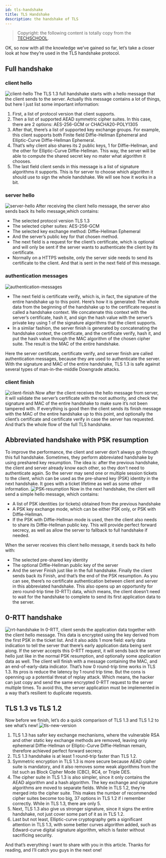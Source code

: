 ```yaml
---
id: tls-handshake
title: TLS Handshake
description: the handshake of TLS
---
```

> Copyright: the following content is totally copy from the [TECHSCHOOL](https://dev.to/techschoolguru/a-complete-overview-of-ssl-tls-and-its-cryptographic-system-36pd).

OK, so now with all the knowledge we’ve gained so far, let’s take a closer look at how they’re used in the TLS handshake protocol.
## Full handshake
### client hello
![client-hello](/img/tls/client-hello.png)
The TLS 1.3 full handshake starts with a hello message that the client sends to the server. Actually this message contains a lot of things, but here I just list some important information:
1. First, a list of protocol version that client supports.
2. Then a list of supported AEAD symmetric cipher suites. In this case, there are 2 options: AES-256-GCM or CHACHA20-POLY1305
3. After that, there’s a list of supported key exchange groups. For example, this client supports both Finite field Diffie-Hellman Ephemeral and Elliptic-Curve Diffie-Hellman Ephemeral.
4. That’s why client also shares its 2 public keys, 1 for Diffie-Hellman, and the other for Elliptic-Curve Diffie-Hellman. This way, the server will be able to compute the shared secret key no mater what algorithm it chooses.
5. The last field client sends in this message is a list of signature algorithms it supports. This is for server to choose which algorithm it should use to sign the whole handshake. We will see how it works in a bit.

### server hello
![server-hello](/img/tls/server-hello.png)
After receiving the client hello message, the server also sends back its hello message,which contains:
- The selected protocol version TLS 1.3
- The selected cipher suites: AES-256-GCM
- The selected key exchange method: Diffie-Hellman Ephemeral
- And the server’s public key for that chosen method.
- The next field is a request for the client’s certificate, which is optional and will only be sent if the server wants to authenticate the client by its certificate.
- Normally on a HTTPS website, only the server side needs to send its certificate to the client. And that is sent in the next field of this message.

### authentication messages
![authentication-messages](/img/tls/authentication-messages.png)
- The next field is certificate verify, which is, in fact, the signature of the entire handshake up to this point. Here’s how it is generated: The whole data from the beginning of the handshake up to the certificate request is called a handshake context. We concatenate this context with the server’s certificate, hash it, and sign the hash value with the server’s private key using 1 of the signature algorithms that the client supports.
- In a similar fashion, the server finish is generated by concatenating the handshake context, the certificate, and the certificate verify, hash it, and put the hash value through the MAC algorithm of the chosen cipher suite. The result is the MAC of the entire handshake.

Here the server certificate, certificate verify, and server finish are called authentication messages, because they are used to authenticate the server. With the signature and MAC of the entire handshake, TLS 1.3 is safe against several types of man-in-the-middle Downgrade attacks.

### client finish
![client-finish](/img/tls/client-finish.png)
Now after the client receives the hello message from server, it will validate the server’s certificate with the root authority, and check the signature and MAC of the entire handshake to make sure it’s not been tampered with.
If everything is good then the client sends its finish message with the MAC of the entire handshake up to this point, and optionally the client’s certificate and certificate verify in case the server has requested.
And that’s the whole flow of the full TLS handshake.

## Abbreviated handshake with PSK resumption
To improve the performance, the client and server don’t always go through this full handshake. Sometimes, they perform abbreviated handshake by using preshared key resumption.
The idea is: after the previous handshake, the client and server already know each other, so they don’t need to authenticate again.
So the server may send one or multiple session tickets to the client, which can be used as the pre-shared key (PSK) identity in the next handshake. It goes with a ticket lifetime as well as some other information.
![PSK-resumption](/img/tls/PSK-resumption.png)
Now in the next handshake, the client will send a simple hello message, which contains:
- A list of PSK identities (or tickets) obtained from the previous handshake
- A PSK key exchange mode, which can be either PSK only, or PSK with Diffie-Hellman.
- If the PSK with Diffie-Hellman mode is used, then the client also needs to share its Diffie-Hellman public key. This will provide perfect forward secrecy, as well as allow the server to fallback to full handshake if needed.

When the server receives this client hello message, it sends back its hello with:
- The selected pre-shared key identity
- The optional Diffie-Hellman public key of the server
- And the server Finish just like in the full handshake.
Finally the client sends back its Finish, and that’s the end of the PSK resumption.
As you can see, there’s no certificate authentication between client and server in this abbreviated handshake.
This also opens up an opportunity for zero round-trip time (0-RTT) data, which means, the client doesn’t need to wait for the handshake to complete to send its first application data to the server.

## 0-RTT handshake
![rrt-handshake](/img/tls/rrt-handshake.png)
In 0-RTT, client sends the application data together with the client hello message. This data is encrypted using the key derived from the first PSK in the ticket list.
And it also adds 1 more field: early data indication to tell the server that there’s early application data being sent along.
If the server accepts this 0-RTT request, it will sends back the server hello just like in the normal PSK resumption, and optionally some application data as well.
The client will finish with a message containing the MAC, and an end-of-early-data indicator. That’s how 0 round-trip time works in TLS 1.3.
Its pros is reduce the latency by 1 round trip time. But the cons is openning up a potential threat of replay attack. Which means, the hacker can just copy and send the same encrypted 0-RTT request to the server multiple times. To avoid this, the server application must be implemented in a way that’s resilient to duplicate requests.

## TLS 1.3 vs TLS 1.2
Now before we finish, let’s do a quick comparison of TLS 1.3 and TLS 1.2 to see what’s new!
![tls-new-version](/img/tls/tls-new-version.png)

1. TLS 1.3 has safer key exchange mechanisms, where the vulnerable RSA and other static key exchange methods are removed, leaving only ephemeral Diffie-Hellman or Elliptic-Curve Diffie-Hellman remain, therefore achieved perfect forward secrecy.
1. TLS 1.3 handshake is at least 1 round-trip faster than TLS 1.2.
1. Symmetric encryption in TLS 1.3 is more secure because AEAD cipher suite is mandatory, and it also removes some weak algorithms from the list such as Block Cipher Mode (CBC), RC4, or Triple DES.
1. The cipher suite in TLS 1.3 is also simpler, since it only contains the AEAD algorithm and a hash algorithm. The key exchange and signature algorithms are moved to separate fields. While in TLS 1.2, they’re merged into the cipher suite. This makes the number of recommended cipher suites become too big, 37 options in TLS 1.2 if i remember correctly. While in TLS 1.3, there are only 5.
1. Next, TLS 1.3 also give us stronger signature, since it signs the entire handshake, not just cover some part of it as in TLS 1.2.
1. Last but not least, Elliptic-curve cryptography gets a significant attention in TLS 1.3, with some better curves algorithm added, such as Edward-curve digital signature algorithm, which is faster without sacrificing security.

And that’s everything I want to share with you in this article. Thanks for reading, and I’ll catch you guys in the next one!